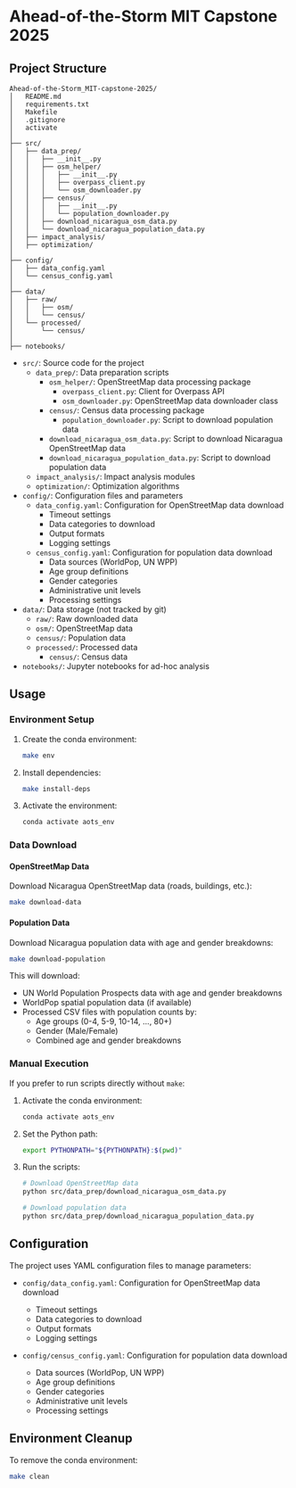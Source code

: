 # Ahead-of-the-Storm MIT Capstone 2025

## Project Structure

```
Ahead-of-the-Storm_MIT-capstone-2025/
│   README.md
│   requirements.txt
│   Makefile
│   .gitignore
│   activate
│
├── src/
│   ├── data_prep/
│   │   ├── __init__.py
│   │   ├── osm_helper/
│   │   │   ├── __init__.py
│   │   │   ├── overpass_client.py
│   │   │   └── osm_downloader.py
│   │   ├── census/
│   │   │   ├── __init__.py
│   │   │   └── population_downloader.py
│   │   ├── download_nicaragua_osm_data.py
│   │   └── download_nicaragua_population_data.py
│   ├── impact_analysis/
│   ├── optimization/
│
├── config/
│   ├── data_config.yaml
│   └── census_config.yaml
│
├── data/
│   ├── raw/
│   │   ├── osm/
│   │   └── census/
│   └── processed/
│       └── census/
│
├── notebooks/
```

- `src/`: Source code for the project
  - `data_prep/`: Data preparation scripts
    - `osm_helper/`: OpenStreetMap data processing package
      - `overpass_client.py`: Client for Overpass API
      - `osm_downloader.py`: OpenStreetMap data downloader class
    - `census/`: Census data processing package
      - `population_downloader.py`: Script to download population data
    - `download_nicaragua_osm_data.py`: Script to download Nicaragua OpenStreetMap data
    - `download_nicaragua_population_data.py`: Script to download population data
  - `impact_analysis/`: Impact analysis modules
  - `optimization/`: Optimization algorithms
- `config/`: Configuration files and parameters
  - `data_config.yaml`: Configuration for OpenStreetMap data download
    - Timeout settings
    - Data categories to download
    - Output formats
    - Logging settings
  - `census_config.yaml`: Configuration for population data download
    - Data sources (WorldPop, UN WPP)
    - Age group definitions
    - Gender categories
    - Administrative unit levels
    - Processing settings
- `data/`: Data storage (not tracked by git)
  - `raw/`: Raw downloaded data
  - `osm/`: OpenStreetMap data
  - `census/`: Population data
  - `processed/`: Processed data
    - `census/`: Census data
- `notebooks/`: Jupyter notebooks for ad-hoc analysis

## Usage

### Environment Setup

1. Create the conda environment:
   ```bash
   make env
   ```

2. Install dependencies:
   ```bash
   make install-deps
   ```

3. Activate the environment:
   ```bash
   conda activate aots_env
   ```

### Data Download

#### OpenStreetMap Data
Download Nicaragua OpenStreetMap data (roads, buildings, etc.):
```bash
make download-data
```

#### Population Data
Download Nicaragua population data with age and gender breakdowns:
```bash
make download-population
```

This will download:
- UN World Population Prospects data with age and gender breakdowns
- WorldPop spatial population data (if available)
- Processed CSV files with population counts by:
  - Age groups (0-4, 5-9, 10-14, ..., 80+)
  - Gender (Male/Female)
  - Combined age and gender breakdowns

### Manual Execution

If you prefer to run scripts directly without `make`:

1. Activate the conda environment:
   ```bash
   conda activate aots_env
   ```

2. Set the Python path:
   ```bash
   export PYTHONPATH="${PYTHONPATH}:$(pwd)"
   ```

3. Run the scripts:
   ```bash
   # Download OpenStreetMap data
   python src/data_prep/download_nicaragua_osm_data.py
   
   # Download population data
   python src/data_prep/download_nicaragua_population_data.py
   ```

## Configuration

The project uses YAML configuration files to manage parameters:

- `config/data_config.yaml`: Configuration for OpenStreetMap data download
  - Timeout settings
  - Data categories to download
  - Output formats
  - Logging settings

- `config/census_config.yaml`: Configuration for population data download
  - Data sources (WorldPop, UN WPP)
  - Age group definitions
  - Gender categories
  - Administrative unit levels
  - Processing settings

## Environment Cleanup

To remove the conda environment:
```bash
make clean
``` 